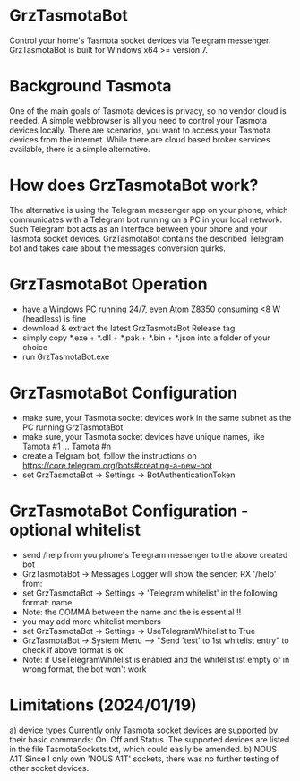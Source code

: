 # GrzTasmotaBot
Control your home's Tasmota socket devices via Telegram messenger. 
GrzTasmotaBot is built for Windows x64 >= version 7. 

# Background Tasmota
One of the main goals of Tasmota devices is privacy, so no vendor cloud is needed.
A simple webbrowser is all you need to control your Tasmota devices locally.
There are scenarios, you want to access your Tasmota devices from the internet. 
While there are cloud based broker services available, there is a simple alternative. 

# How does GrzTasmotaBot work? 
The alternative is using the Telegram messenger app on your phone, which communicates with 
a Telegram bot running on a PC in your local network. 
Such Telegram bot acts as an interface between your phone and your Tasmota socket devices.
GrzTasmotaBot contains the described Telegram bot and takes care about the messages conversion quirks.

# GrzTasmotaBot Operation
- have a Windows PC running 24/7, even Atom Z8350 consuming <8 W (headless) is fine
- download & extract the latest GrzTasmotaBot Release tag
- simply copy *.exe + *.dll + *.pak + *.bin + *.json into a folder of your choice
- run GrzTasmotaBot.exe

# GrzTasmotaBot Configuration
- make sure, your Tasmota socket devices work in the same subnet as the PC running GrzTasmotaBot
- make sure, your Tasmota socket devices have unique names, like Tamota #1 ... Tamota #n 
- create a Telgram bot, follow the instructions on https://core.telegram.org/bots#creating-a-new-bot
- set GrzTasmotaBot -> Settings -> BotAuthenticationToken

# GrzTasmotaBot Configuration - optional whitelist
- send /help from you phone's Telegram messenger to the above created bot
- GrzTasmotaBot -> Messages Logger will show the sender: <timestamp> RX '/help' from: <sender>
- set GrzTasmotaBot -> Settings -> 'Telegram whitelist' in the following format: name,<sender>
- Note: the COMMA between the name and the <sender> is essential !!
- you may add more whitelist members
- set GrzTasmotaBot -> Settings -> UseTelegramWhitelist to True
- GrzTasmotaBot -> System Menu --> "Send 'test' to 1st whitelist entry" to check if above format is ok
- Note: if UseTelegramWhitelist is enabled and the whitelist ist empty or in wrong format, the bot won't work 

# Limitations (2024/01/19)
a) device types
Currently only Tasmota socket devices are supported by their basic commands: On, Off and Status.
The supported devices are listed in the file TasmotaSockets.txt, which could easily be amended. 
b) NOUS A1T
Since I only own 'NOUS A1T' sockets, there was no further testing of other socket devices.
